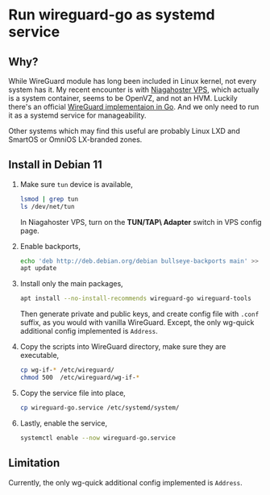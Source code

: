 #   Run wireguard-go as systemd service

##  Why?

While WireGuard module has long been included in Linux kernel,
not every system has it.
My recent encounter is with [Niagahoster VPS](https://www.niagahoster.co.id/cloud-vps-hosting),
which actually is a system container,
seems to be OpenVZ,
and not an HVM.
Luckily there's an official [WireGuard implementaion in Go](https://github.com/WireGuard/wireguard-go).
And we only need to run it as a systemd service for manageability.

Other systems which may find this useful
are probably Linux LXD and SmartOS or OmniOS LX-branded zones.

##  Install in Debian 11

1.  Make sure `tun` device is available,

    ```bash
    lsmod | grep tun
    ls /dev/net/tun
    ```

    In Niagahoster VPS, turn on the **TUN/TAP\ Adapter** switch in VPS config page.

2.  Enable backports,

    ```bash
    echo 'deb http://deb.debian.org/debian bullseye-backports main' >> /etc/apt/sources.list
    apt update
    ```

3.  Install only the main packages,

    ```bash
    apt install --no-install-recommends wireguard-go wireguard-tools
    ```

    Then generate private and public keys, and create config file with `.conf` suffix,
    as you would with vanilla WireGuard.
    Except, the only wg-quick additional config implemented is `Address`.

4.  Copy the scripts into WireGuard directory, make sure they are executable,

    ```bash
    cp wg-if-* /etc/wireguard/
    chmod 500  /etc/wireguard/wg-if-*
    ```

5.  Copy the service file into place,

    ```bash
    cp wireguard-go.service /etc/systemd/system/
    ```

6.  Lastly, enable the service,

    ```bash
    systemctl enable --now wireguard-go.service
    ```

##  Limitation

Currently, the only wg-quick additional config implemented is `Address`.

